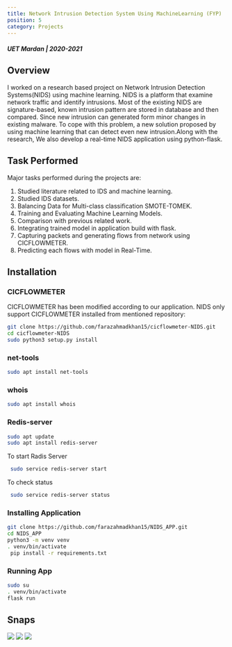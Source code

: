 ```yaml
---
title: Network Intrusion Detection System Using MachineLearning (FYP)
position: 5
category: Projects
---
```


##### UET Mardan | 2020-2021

<cta-button text="GitHub" link="https://github.com/farazahmadkhan15/NIDS_APP">
</cta-button>

<cta-button text="Draft Paper" link="https://drive.google.com/file/d/1nDl880ZMD_wg15fBSch-i1eifrLqw_2e/view?usp=sharing">
</cta-button>

## Overview

I worked on a research based project on Network Intrusion Detection Systems(NIDS) using machine learning. NIDS is a platform that examine network traffic and identify intrusions. Most of the existing NIDS are signature-based, known intrusion pattern are stored in database and then compared. Since new intrusion can generated form minor changes in existing malware. To cope with this problem, a new solution proposed by using machine learning that can detect even new intrusion.Along with the research, We also develop a real-time NIDS application using python-flask.

## Task Performed

Major tasks performed during the projects are:

1. Studied literature related to IDS and machine learning.
2. Studied IDS datasets.
3. Balancing Data for Multi-class classification SMOTE-TOMEK.
4. Training and Evaluating Machine Learning Models.
5. Comparison with previous related work.
6. Integrating trained model in application build with flask.
7. Capturing packets and generating flows from network using CICFLOWMETER.
8. Predicting each flows with model in Real-Time.

## Installation

### CICFLOWMETER

CICFLOWMETER has been modified according to our application. NIDS only support
CICFLOWMETER installed from mentioned repository:

```sh
git clone https://github.com/farazahmadkhan15/cicflowmeter-NIDS.git
cd cicflowmeter-NIDS
sudo python3 setup.py install
```

### net-tools

```sh
sudo apt install net-tools
```

### whois

```sh
sudo apt install whois
```

### Redis-server

```sh
sudo apt update
sudo apt install redis-server
```

To start Radis Server

```sh
 sudo service redis-server start
```

To check status

```sh
 sudo service redis-server status
```

### Installing Application

```sh
git clone https://github.com/farazahmadkhan15/NIDS_APP.git
cd NIDS_APP
python3 -m venv venv
. venv/bin/activate
 pip install -r requirements.txt
```

### Running App

```sh
sudo su
. venv/bin/activate
flask run
```

## Snaps

<img src="nids/home.png" >
<img src="nids/index.png" >
<img src="nids/ip.png" >
